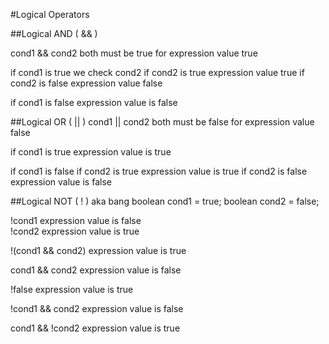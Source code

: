 #Logical Operators 


##Logical AND  ( && )

cond1 && cond2    both must be true for expression value true

if cond1 is true we check cond2
	if cond2 is true 	expression value true
	if cond2 is false 	expression value false
	
if cond1 is false   expression value is false  

##Logical OR  ( || )
cond1 || cond2    both must be false for expression value false 

if cond1 is true expression value is true

if cond1 is false 
	if cond2 is true   expression value is true
	if cond2 is false expression value is false
	
##Logical NOT ( ! )  aka bang
boolean cond1 = true;
boolean cond2 = false;

!cond1  expression value is false  
!cond2  expression value is true

!(cond1 && cond2)     expression value is true

cond1 && cond2       expression value is false

!false					expression value is true

!cond1 && cond2       expression value is false  

cond1 && !cond2 		expression value is true 

